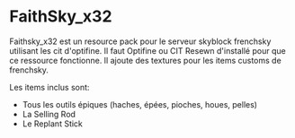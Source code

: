# FaithSky_x32
 
Faithsky_x32 est un resource pack pour le serveur skyblock frenchsky utilisant les cit d'optifine.
Il faut Optifine ou CIT Resewn d'installé pour que ce ressource fonctionne.
Il ajoute des textures pour les items customs de frenchsky.

Les items inclus sont:
 - Tous les outils épiques (haches, épées, pioches, houes, pelles)
 - La Selling Rod
 - Le Replant Stick
